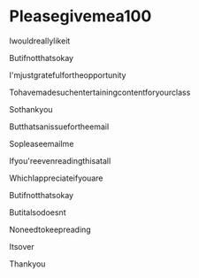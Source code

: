 # Pleasegivemea100
Iwouldreallylikeit

Butifnotthatsokay

I'mjustgratefulfortheopportunity

Tohavemadesuchentertainingcontentforyourclass

Sothankyou

Butthatsanissuefortheemail

Sopleaseemailme

Ifyou'reevenreadingthisatall

WhichIappreciateifyouare

Butifnotthatsokay

Butitalsodoesnt

Noneedtokeepreading

Itsover

Thankyou
